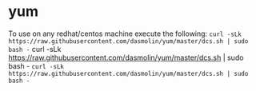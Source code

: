 # yum


To use on any redhat/centos machine execute the following:
```curl -sLk https://raw.githubusercontent.com/dasmolin/yum/master/dcs.sh | sudo bash -```
    curl -sLk https://raw.githubusercontent.com/dasmolin/yum/master/dcs.sh | sudo bash -
    ```curl -sLk https://raw.githubusercontent.com/dasmolin/yum/master/dcs.sh | sudo bash -```

